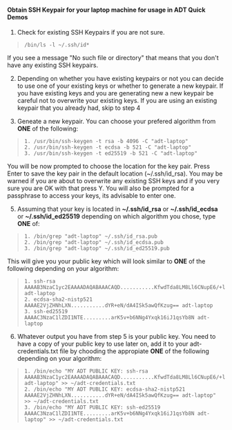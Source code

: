 #### Obtain SSH Keypair for your laptop machine for usage in ADT Quick Demos 

1. Check for existing SSH Keypairs if you are not sure.

>     /bin/ls -l ~/.ssh/id*

If you see a message "No such file or directory" that means that you don't have any existing SSH keypairs.

2. Depending on whether you have existing keypairs or not you can decide to use one of your existing keys or whether to generate a new keypair.
   If you have existing keys and you are generating new a new keypair be careful not to overwrite your existing keys. If you are using an existing
   keypair that you already had, skip to step 4

4. Geneate a new keypair. You can choose your prefered algorithm from **ONE** of the following:

>     1. /usr/bin/ssh-keygen -t rsa -b 4096 -C "adt-laptop"
>     2. /usr/bin/ssh-keygen -t ecdsa -b 521 -C "adt-laptop"
>     3. /usr/bin/ssh-keygen -t ed25519 -b 521 -C "adt-laptop"

You will be now prompted to choose the location for the key pair.
Press Enter to save the key pair in the default location (~/.ssh/id_rsa).
You may be warned if you are about to overwrite any existing SSH keys and if you very sure you are OK with that press Y.
You will also be prompted for a passphrase to access your keys, its advisable to enter one. 

5. Assuming that your key is located in **~/.ssh/id_rsa** or **~/.ssh/id_ecdsa** or **~/.ssh/id_ed25519** depending on which algorithm you chose, type **ONE** of:

>     1. /bin/grep "adt-laptop" ~/.ssh/id_rsa.pub
>     2. /bin/grep "adt-laptop" ~/.ssh/id_ecdsa.pub  
>     3. /bin/grep "adt-laptop" ~/.ssh/id_ed25519.pub

This will give you your public key which will look similar to **ONE** of the following depending on your algorithm:

>     1. ssh-rsa AAAAB3NzaC1yc2EAAAADAQABAAACAQD...........KfwdTda8LM8Ll6CNupE6/+lanhURM9HDNX47Q== adt-laptop
>     2. ecdsa-sha2-nistp521 AAAAE2VjZHNhLXN...........dYR+eN/dA4ISk5awQfKzug== adt-laptop
>     3. ssh-ed25519 AAAAC3NzaC1lZDI1NTE.........arK5v+b6NNg4Yxqk16iJ1qsYb8N adt-laptop

6. Whatever output you have from step 5 is your public key. You need to have a copy of your public key to use later on, add it to your adt-credentials.txt file by chooding the appropiate **ONE** of the following depending on your algorithm:

>     1. /bin/echo "MY ADT PUBLIC KEY: ssh-rsa AAAAB3NzaC1yc2EAAAADAQABAAACAQD...........KfwdTda8LM8Ll6CNupE6/+lanhURM9HDNX47Q== adt-laptop" >> ~/adt-credentials.txt
>     2. /bin/echo "MY ADT PUBLIC KEY: ecdsa-sha2-nistp521 AAAAE2VjZHNhLXN...........dYR+eN/dA4ISk5awQfKzug== adt-laptop" >> ~/adt-credentials.txt
>     3. /bin/echo "MY ADT PUBLIC KEY: ssh-ed25519 AAAAC3NzaC1lZDI1NTE.........arK5v+b6NNg4Yxqk16iJ1qsYb8N adt-laptop" >> ~/adt-credentials.txt









